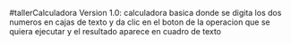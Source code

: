 #tallerCalculadora
Version 1.0: calculadora basica donde se digita los dos numeros en cajas de texto y da clic en el boton de la operacion que se quiera ejecutar y el resultado aparece en cuadro de texto
